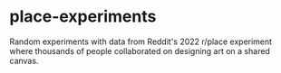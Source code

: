 # place-experiments
Random experiments with data from Reddit's 2022 r/place experiment where thousands of people collaborated on designing art on a shared canvas.
